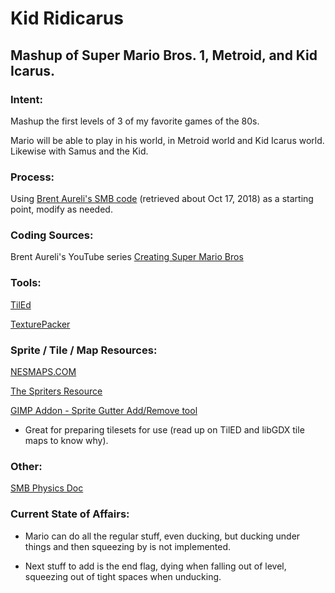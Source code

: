 # Kid Ridicarus

## Mashup of Super Mario Bros. 1, Metroid, and Kid Icarus.

### Intent:

Mashup the first levels of 3 of my favorite games of the 80s.

Mario will be able to play in his world, in Metroid world and Kid Icarus world. Likewise with Samus and the Kid.

### Process:

Using [Brent Aureli's SMB code](https://github.com/BrentAureli/SuperMario) (retrieved about Oct 17, 2018) as a starting point, modify as needed.

### Coding Sources:

Brent Aureli's YouTube series [Creating Super Mario Bros](https://www.youtube.com/watch?v=a8MPxzkwBwo&list=PLZm85UZQLd2SXQzsF-a0-pPF6IWDDdrXt)

### Tools:

[TilEd](www.mapeditor.org)

[TexturePacker](www.codeandweb.com/texturepacker)

### Sprite / Tile / Map Resources:

[NESMAPS.COM](www.nesmaps.com)

[The Spriters Resource](www.spriters-resource.com)

[GIMP Addon - Sprite Gutter Add/Remove tool](https://gimper.net/threads/add-remove-sprite-sheet-gutter-padding-and-spacing.14189/)

* Great for preparing tilesets for use (read up on TilED and libGDX tile maps to know why).

### Other:

[SMB Physics Doc](http://i276.photobucket.com/albums/kk21/jdaster64/smb_playerphysics.png.html)

### Current State of Affairs:

* Mario can do all the regular stuff, even ducking, but ducking under things and then squeezing by is not implemented.

* Next stuff to add is the end flag, dying when falling out of level, squeezing out of tight spaces when unducking.
